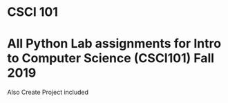 # CSCI 101


# All Python Lab assignments for Intro to Computer Science (CSCI101) Fall 2019 
Also Create Project included
